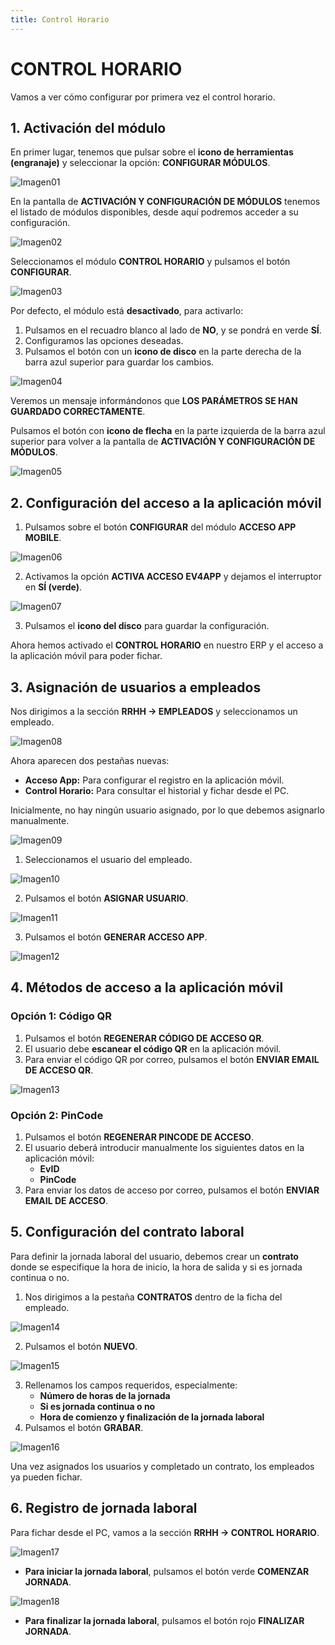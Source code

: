 ```yaml
---
title: Control Horario
---
```


# CONTROL HORARIO  

Vamos a ver cómo configurar por primera vez el control horario.  

## 1. Activación del módulo  

En primer lugar, tenemos que pulsar sobre el **icono de herramientas (engranaje)** y seleccionar la opción: **CONFIGURAR MÓDULOS**. 

![Imagen01](../../../assets/tips/Control-Horario-010.png)

En la pantalla de **ACTIVACIÓN Y CONFIGURACIÓN DE MÓDULOS** tenemos el listado de módulos disponibles, desde aquí podremos acceder a su configuración.  

![Imagen02](../../../assets/tips/Control-Horario-020.png)

Seleccionamos el módulo **CONTROL HORARIO** y pulsamos el botón **CONFIGURAR**.  

![Imagen03](../../../assets/tips/Control-Horario-050.png)

Por defecto, el módulo está **desactivado**, para activarlo:  

1. Pulsamos en el recuadro blanco al lado de **NO**, y se pondrá en verde **SÍ**.  
2. Configuramos las opciones deseadas.  
3. Pulsamos el botón con un **icono de disco** en la parte derecha de la barra azul superior para guardar los cambios.  

![Imagen04](../../../assets/tips/Control-Horario-070.png)

Veremos un mensaje informándonos que **LOS PARÁMETROS SE HAN GUARDADO CORRECTAMENTE**. 

Pulsamos el botón con **icono de flecha** en la parte izquierda de la barra azul superior para volver a la pantalla de **ACTIVACIÓN Y CONFIGURACIÓN DE MÓDULOS**.  

![Imagen05](../../../assets/tips/Control-Horario-025.png)

## 2. Configuración del acceso a la aplicación móvil  

1. Pulsamos sobre el botón **CONFIGURAR** del módulo **ACCESO APP MOBILE**.  

![Imagen06](../../../assets/tips/Control-Horario-075.png)

2. Activamos la opción **ACTIVA ACCESO EV4APP** y dejamos el interruptor en **SÍ (verde)**. 

![Imagen07](../../../assets/tips/Control-Horario-080.png)

3. Pulsamos el **icono del disco** para guardar la configuración.  

Ahora hemos activado el **CONTROL HORARIO** en nuestro ERP y el acceso a la aplicación móvil para poder fichar.  

## 3. Asignación de usuarios a empleados  

Nos dirigimos a la sección **RRHH → EMPLEADOS** y seleccionamos un empleado.  

![Imagen08](../../../assets/tips/Control-Horario-090.png)

Ahora aparecen dos pestañas nuevas:  

- **Acceso App:** Para configurar el registro en la aplicación móvil.  
- **Control Horario:** Para consultar el historial y fichar desde el PC.  

Inicialmente, no hay ningún usuario asignado, por lo que debemos asignarlo manualmente.  

![Imagen09](../../../assets/tips/Control-Horario-110.png)

1. Seleccionamos el usuario del empleado.  

![Imagen10](../../../assets/tips/Control-Horario-120.png)

2. Pulsamos el botón **ASIGNAR USUARIO**.  

![Imagen11](../../../assets/tips/Control-Horario-130.png)

3. Pulsamos el botón **GENERAR ACCESO APP**.  

![Imagen12](../../../assets/tips/Control-Horario-350.png)

## 4. Métodos de acceso a la aplicación móvil  

### Opción 1: Código QR  

1. Pulsamos el botón **REGENERAR CÓDIGO DE ACCESO QR**.  
2. El usuario debe **escanear el código QR** en la aplicación móvil.  
3. Para enviar el código QR por correo, pulsamos el botón **ENVIAR EMAIL DE ACCESO QR**.  

![Imagen13](../../../assets/tips/Control-Horario-320.png)

### Opción 2: PinCode  

1. Pulsamos el botón **REGENERAR PINCODE DE ACCESO**.  
2. El usuario deberá introducir manualmente los siguientes datos en la aplicación móvil:  
   - **EvID**  
   - **PinCode**  
3. Para enviar los datos de acceso por correo, pulsamos el botón **ENVIAR EMAIL DE ACCESO**.  

## 5. Configuración del contrato laboral  

Para definir la jornada laboral del usuario, debemos crear un **contrato** donde se especifique la hora de inicio, la hora de salida y si es jornada continua o no.  

1. Nos dirigimos a la pestaña **CONTRATOS** dentro de la ficha del empleado.  

![Imagen14](../../../assets/tips/Control-Horario-280.png)

2. Pulsamos el botón **NUEVO**. 


![Imagen15](../../../assets/tips/Control-Horario-290.png)

3. Rellenamos los campos requeridos, especialmente:  
   - **Número de horas de la jornada**  
   - **Si es jornada continua o no**  
   - **Hora de comienzo y finalización de la jornada laboral**  
4. Pulsamos el botón **GRABAR**.  

![Imagen16](../../../assets/tips/Control-Horario-300.png)

Una vez asignados los usuarios y completado un contrato, los empleados ya pueden fichar.  

## 6. Registro de jornada laboral  

Para fichar desde el PC, vamos a la sección **RRHH → CONTROL HORARIO**.

![Imagen17](../../../assets/tips/Control-Horario-180.png)

- **Para iniciar la jornada laboral**, pulsamos el botón verde **COMENZAR JORNADA**.  

![Imagen18](../../../assets/tips/Control-Horario-200.png)

- **Para finalizar la jornada laboral**, pulsamos el botón rojo **FINALIZAR JORNADA**.  
